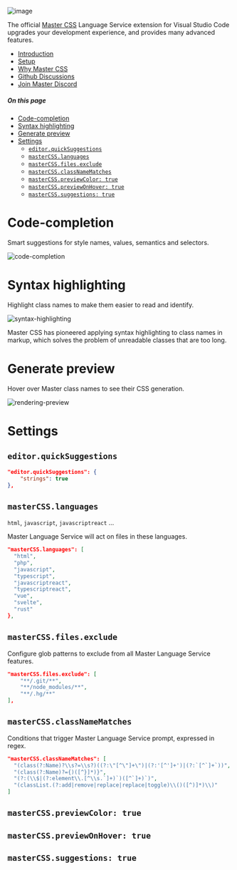 ![image](https://raw.githubusercontent.com/master-co/css-language-service/alpha/images/cover.jpg)

The official [Master CSS](https://github.com/master-co/css) Language Service extension for Visual Studio Code upgrades your development experience, and provides many advanced features.

- [Introduction](https://css.master.co)
- [Setup](https://docs.master.co/css/setup)
- [Why Master CSS](https://docs.master.co/css/why-master-css)
- [Github Discussions](https://github.com/master-co/css/discussions)
- [Join Master Discord](https://discord.gg/sZNKpAAAw6)

##### On this page
- [Code-completion](#code-completion)
- [Syntax highlighting](#syntax-highlighting)
- [Generate preview](#generate-preview)
- [Settings](#settings)
  - [`editor.quickSuggestions`](#editorquicksuggestions)
  - [`masterCSS.languages`](#mastercsslanguages)
  - [`masterCSS.files.exclude`](#mastercssfilesexclude)
  - [`masterCSS.classNameMatches`](#mastercssclassnamematches)
  - [`masterCSS.previewColor: true`](#mastercsspreviewcolor-true)
  - [`masterCSS.previewOnHover: true`](#mastercsspreviewonhover-true)
  - [`masterCSS.suggestions: true`](#mastercsssuggestions-true)

# Code-completion
Smart suggestions for style names, values, semantics and selectors.

![code-completion](https://user-images.githubusercontent.com/33840671/185128193-de6c0550-7fa6-4b2d-842c-72f6b79e6d8f.gif)

# Syntax highlighting
Highlight class names to make them easier to read and identify.

![syntax-highlighting](https://user-images.githubusercontent.com/33840671/185127233-1556414a-2859-425f-a421-4b30ff228b9e.jpg)

Master CSS has pioneered applying syntax highlighting to class names in markup, which solves the problem of unreadable classes that are too long.

# Generate preview
Hover over Master class names to see their CSS generation.

![rendering-preview](https://user-images.githubusercontent.com/33840671/185128766-614f302e-7cc3-4294-9179-76f29069d4a6.gif)

# Settings

## `editor.quickSuggestions`
```json
"editor.quickSuggestions": {
    "strings": true
},
```

## `masterCSS.languages`
`html`, `javascript`, `javascriptreact` ...

Master Language Service will act on files in these languages.
```json
"masterCSS.languages": [
  "html",
  "php",
  "javascript",
  "typescript",
  "javascriptreact",
  "typescriptreact",
  "vue",
  "svelte",
  "rust"
},
```

## `masterCSS.files.exclude`
Configure glob patterns to exclude from all Master Language Service features.
```json
"masterCSS.files.exclude": [
    "**/.git/**",
    "**/node_modules/**",
    "**/.hg/**"
],
```

## `masterCSS.classNameMatches`
Conditions that trigger Master Language Service prompt, expressed in regex.
```json
"masterCSS.classNameMatches": [
  "(class(?:Name)?\\s?=\\s?)((?:\"[^\"]+\")|(?:'[^']+')|(?:`[^`]+`))",
  "(class(?:Name)?={)([^}]*)}",
  "(?:(\\$|(?:element\\.[^\\s.`]+)`)([^`]+)`)",
  "(classList.(?:add|remove|replace|replace|toggle)\\()([^)]*)\\)"
]
```

## `masterCSS.previewColor: true`

## `masterCSS.previewOnHover: true`

## `masterCSS.suggestions: true`
